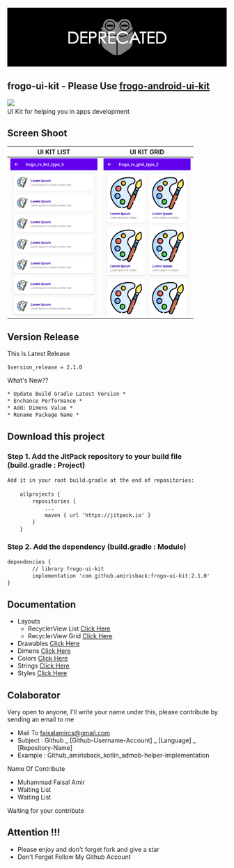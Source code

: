 ![ScreenShoot Apps](https://raw.githubusercontent.com/amirisback/amirisback/master/docs/image/deprecated.png?raw=true)

## frogo-ui-kit - Please Use [frogo-android-ui-kit](https://github.com/frogobox/frogo-android-ui-kit)
[![](https://jitpack.io/v/amirisback/frogo-ui-kit.svg?style=flat-square)](https://jitpack.io/#amirisback/frogo-ui-kit) <br>
UI Kit for helping you in apps development

## Screen Shoot
| UI KIT LIST |  UI KIT GRID              |
|:------------------:|:----------------------------:|
|<span align="center"><img width="200px" height="360px" src="docs/image/ss_home_list.png"></span> | <span align="center"><img width="200px" height="360px" src="docs/image/ss_home_grid.png"></span> |


## Version Release
This Is Latest Release

    $version_release = 2.1.0

What's New??

    * Update Build Gradle Latest Version *
    * Enchance Performance *
    * Add: Dimens Value *
    * Rename Package Name *

## Download this project

### Step 1. Add the JitPack repository to your build file (build.gradle : Project)
    
    Add it in your root build.gradle at the end of repositories:
    
    	allprojects {
    		repositories {
    			...
    			maven { url 'https://jitpack.io' }
    		}
    	}
      
### Step 2. Add the dependency (build.gradle : Module)
    
    dependencies {
            // library frogo-ui-kit
            implementation 'com.github.amirisback:frogo-ui-kit:2.1.0'
    }

## Documentation
- Layouts
    - RecyclerView List [Click Here](https://github.com/amirisback/frogo-ui-kit/blob/master/docs/recyclerview_list.md)
    - RecyclerView Grid [Click Here](https://github.com/amirisback/frogo-ui-kit/blob/master/docs/recyclerview_grid.md)
- Drawables [Click Here](https://github.com/amirisback/frogo-ui-kit/wiki/Drawable)
- Dimens [Click Here](https://github.com/amirisback/frogo-ui-kit/wiki/Dimens)
- Colors [Click Here](https://github.com/amirisback/frogo-ui-kit/wiki/Colors)
- Strings [Click Here](https://github.com/amirisback/frogo-ui-kit/wiki/Strings)
- Styles [Click Here](https://github.com/amirisback/frogo-ui-kit/wiki/Styles)


## Colaborator
Very open to anyone, I'll write your name under this, please contribute by sending an email to me

- Mail To faisalamircs@gmail.com
- Subject : Github _ [Github-Username-Account] _ [Language] _ [Repository-Name]
- Example : Github_amirisback_kotlin_admob-helper-implementation

Name Of Contribute
- Muhammad Faisal Amir
- Waiting List
- Waiting List

Waiting for your contribute

## Attention !!!
- Please enjoy and don't forget fork and give a star
- Don't Forget Follow My Github Account

